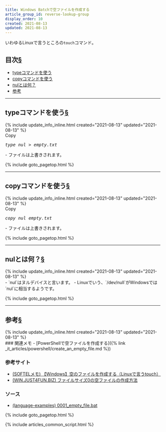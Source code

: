 ```yaml
---
title: Windows Batchで空ファイルを作成する
article_group_id: reverse-lookup-group
display_order: 10
created: 2021-08-13
updated: 2021-08-13
---
```

いわゆるLinuxで言うところの`touch`コマンド。
## <a name="index">目次</a><a class="heading-anchor-permalink" href="#目次">§</a>

<ul id="index_ul">
<li><a href="#typeコマンドを使う">typeコマンドを使う</a></li>
<li><a href="#copyコマンドを使う">copyコマンドを使う</a></li>
<li><a href="#nulとは何？">nulとは何？</a></li>
<li><a href="#参考">参考</a></li>
</ul>

* * *
## <a name="typeコマンドを使う">typeコマンドを使う</a><a class="heading-anchor-permalink" href="#typeコマンドを使う">§</a>
<div class="chapter-updated">{% include update_info_inline.html created="2021-08-13" updated="2021-08-13" %}</div>
<div class="code-box no-title">
<div class="copy-button">Copy</div>
<pre>
<em>type nul</em> &gt; <em class="blue">empty.txt</em>
</pre>
</div>
- ファイルは上書きされます。

{% include goto_pagetop.html %}

* * *
## <a name="copyコマンドを使う">copyコマンドを使う</a><a class="heading-anchor-permalink" href="#copyコマンドを使う">§</a>
<div class="chapter-updated">{% include update_info_inline.html created="2021-08-13" updated="2021-08-13" %}</div>
<div class="code-box no-title">
<div class="copy-button">Copy</div>
<pre>
<em>copy nul</em> <em class="blue">empty.txt</em>
</pre>
</div>
- ファイルは上書きされます。

{% include goto_pagetop.html %}

* * *
## <a name="nulとは何？">nulとは何？</a><a class="heading-anchor-permalink" href="#nulとは何？">§</a>
<div class="chapter-updated">{% include update_info_inline.html created="2021-08-13" updated="2021-08-13" %}</div>
- `nul`はヌルデバイスと言います。
- Linuxでいう、`/dev/null`がWindowsでは`nul`に相当するようです。

{% include goto_pagetop.html %}

* * *
## <a name="参考">参考</a><a class="heading-anchor-permalink" href="#参考">§</a>
<div class="chapter-updated">{% include update_info_inline.html created="2021-08-13" updated="2021-08-13" %}</div>
### 関連メモ
- [PowerShellで空ファイルを作成する]({% link _it_articles/powershell/create_an_empty_file.md %})

### 参考サイト
- [(SOFTELメモ) 【Windows】空のファイルを作成する（Linuxで言うtouch）](https://www.softel.co.jp/blogs/tech/archives/4596)
- [(WIN.JUST4FUN.BIZ) ファイルサイズ0の空ファイルの作成方法](https://win.just4fun.biz/?%E3%82%B3%E3%83%9E%E3%83%B3%E3%83%89%E3%83%97%E3%83%AD%E3%83%B3%E3%83%97%E3%83%88/%E3%83%95%E3%82%A1%E3%82%A4%E3%83%AB%E3%82%B5%E3%82%A4%E3%82%BA0%E3%81%AE%E7%A9%BA%E3%83%95%E3%82%A1%E3%82%A4%E3%83%AB%E3%81%AE%E4%BD%9C%E6%88%90%E6%96%B9%E6%B3%95)

### ソース
- [(language-examples) 0001_empty_file.bat](https://github.com/fumokmm/language-examples/blob/main/Windows_Batch/0001_empty_file.bat)

{% include goto_pagetop.html %}

{% include articles_common_script.html %}
